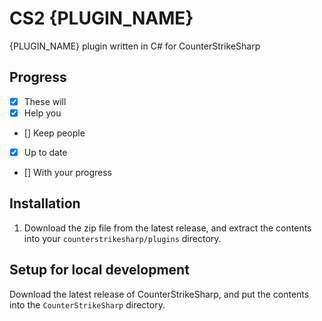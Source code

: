 # CS2 {PLUGIN_NAME}
{PLUGIN_NAME} plugin written in C# for CounterStrikeSharp

## Progress
- [x] These will
- [x] Help you
- [] Keep people
- [x] Up to date
- [] With your progress

## Installation
1. Download the zip file from the latest release, and extract the contents into your `counterstrikesharp/plugins` directory.

## Setup for local development
Download the latest release of CounterStrikeSharp, and put the contents into the `CounterStrikeSharp` directory.
